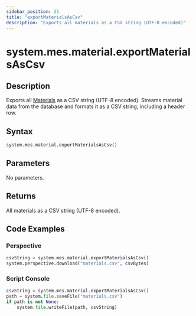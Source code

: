 ```yaml
---
sidebar_position: 25
title: "exportMaterialsAsCsv"
description: "Exports all materials as a CSV string (UTF-8 encoded)"
---
```


# system.mes.material.exportMaterialsAsCsv

## Description

Exports all [Materials](../../data-model/material-model/material) as a CSV string (UTF-8 encoded). 
Streams material data from the database and formats it as a CSV string, including a header row.

## Syntax

```python
system.mes.material.exportMaterialsAsCsv()
```

## Parameters

No parameters.

## Returns

All materials as a CSV string (UTF-8 encoded).

## Code Examples

### Perspective
```python
csvString = system.mes.material.exportMaterialsAsCsv()
system.perspective.download("materials.csv", csvBytes)
```

### Script Console
```python
csvString = system.mes.material.exportMaterialsAsCsv()
path = system.file.saveFile("materials.csv")
if path is not None:
	system.file.writeFile(path, csvString)
```


